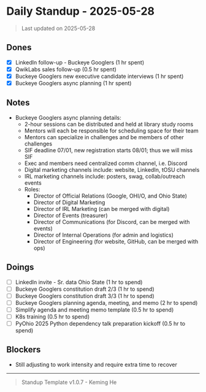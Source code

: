# Daily Standup - 2025-05-28

> Last updated on 2025-05-28

## Dones

- [x] LinkedIn follow-up - Buckeye Googlers (1 hr spent)
- [x] QwikLabs sales follow-up (0.5 hr spent)
- [x] Buckeye Googlers new executive candidate interviews (1 hr spent)
- [x] Buckeye Googlers async planning (1 hr spent)

## Notes

- Buckeye Googlers async planning details:
  - 2-hour sessions can be distributed and held at library study rooms
  - Mentors will each be responsible for scheduling space for their team
  - Mentors can specialize in challenges and be members of other challenges
  - SIF deadline 07/01, new registration starts 08/01; thus we will miss SIF
  - Exec and members need centralized comm channel, i.e. Discord
  - Digital marketing channels include: website, LinkedIn, tOSU channels
  - IRL marketing channels include: posters, swag, collab/outreach events
  - Roles:
    - Director of Official Relations (Google, OHI/O, and Ohio State)
    - Director of Digital Marketing
    - Director of IRL Marketing (can be merged with digital)
    - Director of Events (treasurer)
    - Director of Communications (for Discord, can be merged with events)
    - Director of Internal Operations (for admin and logistics)
    - Director of Engineering (for website, GitHub, can be merged with ops)

## Doings

- [ ] LinkedIn invite - Sr. data Ohio State (1 hr to spend)
- [ ] Buckeye Googlers constitution draft 2/3 (1 hr to spend)
- [ ] Buckeye Googlers constitution draft 3/3 (1 hr to spend)
- [ ] Buckeye Googlers planning agenda, meeting, and memo (2 hr to spend)
- [ ] Simplify agenda and meeting memo template (0.5 hr to spend)
- [ ] K8s training (0.5 hr to spend)
- [ ] PyOhio 2025 Python dependency talk preparation kickoff (0.5 hr to spend)

## Blockers

- Still adjusting to work intensity and require extra time to recover

---

> Standup Template v1.0.7 - Keming He
